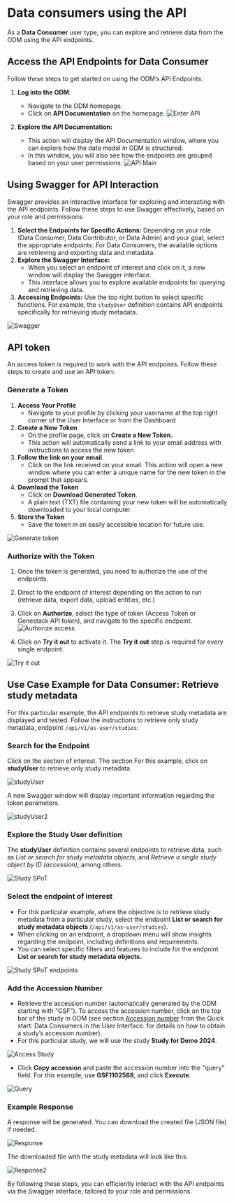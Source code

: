 # Data consumers using the API

As a **Data Consumer** user type, you can explore and retrieve data from the ODM using the API endpoints.

## Access the API Endpoints for Data Consumer

Follow these steps to get started on using the ODM’s API Endpoints:

1. **Log into the ODM**:
    * Navigate to the ODM homepage.
    * Click on **API Documentation** on the homepage.
   ![Enter API](quick-start-images/consumer-api-dashboard.png)

2. **Explore the API Documentation:**
      * This action will display the API Documentation window, where you can explore how the data model 
   in ODM is structured.
      * In this window, you will also see how the endpoints are grouped based on your user permissions.
      ![API Main](quick-start-images/api-main-page.png)

## Using Swagger for API Interaction

Swagger provides an interactive interface for exploring and interacting with the API endpoints. 
Follow these steps to use Swagger effectively, based on your role and permissions:

1. **Select the Endpoints for Specific Actions:** Depending on your role (Data Consumer, Data Contributor, or Data Admin) 
and your goal, select the appropriate endpoints. For Data Consumers, the available options are retrieving and 
exporting data and metadata.
2. **Explore the Swagger Interface:**
      * When you select an endpoint of interest and click on it, a new window will display the Swagger interface.
      * This interface allows you to explore available endpoints for querying and retrieving data.
3. **Accessing Endpoints:** Use the top right button to select specific functions. For example, 
the `studyUser` definition contains API endpoints specifically for retrieving study metadata.

![Swagger](quick-start-images/swagger-groups.png)

## API token

An access token is required to work with the API endpoints. Follow these steps to create and use an API token:

### Generate a Token

1. **Access Your Profile**
    * Navigate to your profile by clicking your username at the top right corner of the User Interface or from the Dashboard
2. **Create a New Token**
    * On the profile page, click on **Create a New Token.**
    * This action will automatically send a link to your email address with instructions to access the new token
3. **Follow the link on your email**.
    * Click on the link received on your email. This action will open a new window where you can enter a unique name for the new token in the prompt that appears.
4. **Download the Token**
    * Click on **Download Generated Token**.
    * A plain text (TXT) file containing your new token will be automatically downloaded to your local computer.
5. **Store the Token**
    * Save the token in an easily accessible location for future use.

![Generate token](quick-start-images/generate-token.png)

### Authorize with the Token
1. Once the token is generated, you need to authorize the use of the endpoints. 
2. Direct to the endpoint of interest depending on the action to run (retrieve data, export data, upload entities, etc.)
3. Click on **Authorize**, select the type of token (Access Token or Genestack API token), 
and navigate to the specific endpoint.
   ![Authorize access](quick-start-images/authorize-access.png)

4. Click on **Try it out** to activate it. The **Try it out** step is required for every single endpoint.

![Try it out](quick-start-images/try-it-out.png)

## Use Case Example for Data Consumer: Retrieve study metadata

For this particular example, the API endpoints to retrieve study metadata are displayed and tested. 
Follow the instructions to retrieve only study metadata, endpoint `/api/v1/as-user/studies`:

### Search for the Endpoint

Click on the section of interest. The section For this example, click on **studyUser** to retrieve only study metadata.

![studyUser](quick-start-images/studyUser.png)

A new Swagger window will display important information regarding the token parameters.

![studyUser2](quick-start-images/studyUser-2.png)

### Explore the Study User definition

The **studyUser** definition contains several endpoints to retrieve data, such as 
*List or search for study metadata objects,* and *Retrieve a single study object by ID (accession)*, among others.

![Study SPoT](quick-start-images/study-spot.png)

### Select the endpoint of interest

* For this particular example, where the objective is to retrieve study metadata from a particular study, 
select the endpoint **List or search for study metadata objects** (`/api/v1/as-user/studies`).
* When clicking on an endpoint, a dropdown menu will show insights regarding the endpoint, 
including definitions and requirements.
* You can select specific filters and features to include for the endpoint
**List or search for study metadata objects.**

![Study SPoT endpoints](quick-start-images/study-spot-2.png)

### Add the Accession Number

* Retrieve the accession number (automatically generated by the ODM starting with "GSF"). 
To access the accession number, click on the top bar of the study in ODM 
(see section [Accession number](../quick-start/consumer-gui.md/#accession-number) 
from the Quick start: Data Consumers in the User Interface.
for details on how to obtain a study’s accession number).
* For this particular study, we will use the study **Study for Demo 2024**.

![Access Study](quick-start-images/consumer-api-study-access.png)

* Click **Copy accession** and paste the accession number into the "query" field. 
For this example, use **GSF1102568**, and click **Execute**.

![Query](quick-start-images/api-query.png)

### Example Response

A response will be generated. You can download the created file (JSON file) if needed.

![Response](quick-start-images/consumer-api-study-responce.png)

The downloaded file with the study metadata will look like this:

![Response2](quick-start-images/consumer-api-study-responce-2.png)

By following these steps, you can efficiently interact with the API endpoints via the Swagger interface,
tailored to your role and permissions.

